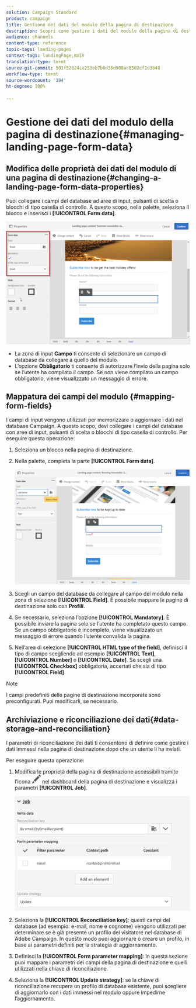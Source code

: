 ```yaml
---
solution: Campaign Standard
product: campaign
title: Gestione dei dati del modulo della pagina di destinazione
description: Scopri come gestire i dati del modulo della pagina di destinazione.
audience: channels
content-type: reference
topic-tags: landing-pages
context-tags: landingPage,main
translation-type: tm+mt
source-git-commit: 501f52624ce253eb7b0d36d908ac8502cf1d3b48
workflow-type: tm+mt
source-wordcount: '394'
ht-degree: 100%

---
```



# Gestione dei dati del modulo della pagina di destinazione{#managing-landing-page-form-data}

## Modifica delle proprietà dei dati del modulo di una pagina di destinazione{#changing-a-landing-page-form-data-properties}

Puoi collegare i campi del database ad aree di input, pulsanti di scelta o blocchi di tipo casella di controllo. A questo scopo, nella palette, seleziona il blocco e inserisci i **[!UICONTROL Form data]**.

![](assets/delivery_content_9.png)

* La zona di input **Campo** ti consente di selezionare un campo di database da collegare a quello del modulo.
* L’opzione **Obbligatorio** ti consente di autorizzare l’invio della pagina solo se l’utente ha compilato il campo. Se non viene compilato un campo obbligatorio, viene visualizzato un messaggio di errore.

## Mappatura dei campi del modulo {#mapping-form-fields}

I campi di input vengono utilizzati per memorizzare o aggiornare i dati nel database Campaign. A questo scopo, devi collegare i campi del database con aree di input, pulsanti di scelta o blocchi di tipo casella di controllo. Per eseguire questa operazione:

1. Seleziona un blocco nella pagina di destinazione.
1. Nella palette, completa la parte **[!UICONTROL Form data]**.

   ![](assets/editing_lp_content_4.png)

1. Scegli un campo del database da collegare al campo del modulo nella zona di selezione **[!UICONTROL Field]**. È possibile mappare le pagine di destinazione solo con **Profili**.

1. Se necessario, seleziona l’opzione **[!UICONTROL Mandatory]**. È possibile inviare la pagina solo se l’utente ha completato questo campo. Se un campo obbligatorio è incompleto, viene visualizzato un messaggio di errore quando l’utente convalida la pagina.

1. Nell’area di selezione **[!UICONTROL HTML type of the field]**, definisci il tipo di campo scegliendo ad esempio **[!UICONTROL Text]**, **[!UICONTROL Number]** o **[!UICONTROL Date]**.
Se scegli una **[!UICONTROL Checkbox]** obbligatoria, accertati che sia di tipo **[!UICONTROL Field]**.

>[!NOTE]
>
>I campi predefiniti delle pagine di destinazione incorporate sono preconfigurati. Puoi modificarli, se necessario.

## Archiviazione e riconciliazione dei dati{#data-storage-and-reconciliation}

I parametri di riconciliazione dei dati ti consentono di definire come gestire i dati immessi nella pagina di destinazione dopo che un utente li ha inviati.

Per eseguire questa operazione:

1. Modifica le proprietà della pagina di destinazione accessibili tramite l’icona ![](assets/edit_darkgrey-24px.png) nel dashboard della pagina di destinazione e visualizza i parametri **[!UICONTROL Job]**.

   ![](assets/lp_parameters_4.png)

1. Seleziona la **[!UICONTROL Reconciliation key]**: questi campi del database (ad esempio: e-mail, nome e cognome) vengono utilizzati per determinare se è già presente un profilo del visitatore nel database di Adobe Campaign. In questo modo puoi aggiornare o creare un profilo, in base ai parametri definiti per la strategia di aggiornamento.
1. Definisci la **[!UICONTROL Form parameter mapping]**: in questa sezione puoi mappare i parametri dei campi della pagina di destinazione e quelli utilizzati nella chiave di riconciliazione.
1. Seleziona la **[!UICONTROL Update strategy]**: se la chiave di riconciliazione recupera un profilo di database esistente, puoi scegliere di aggiornarlo con i dati immessi nel modulo oppure impedirne l’aggiornamento.
